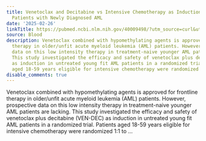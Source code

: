 ```yaml
---
title: Venetoclax and Decitabine vs Intensive Chemotherapy as Induction for Young
  Patients with Newly Diagnosed AML
date: '2025-02-26'
linkTitle: https://pubmed.ncbi.nlm.nih.gov/40009498/?utm_source=curl&utm_medium=rss&utm_campaign=journals&utm_content=7603509&fc=None&ff=20250227170931&v=2.18.0.post9+e462414
source: Blood
description: Venetoclax combined with hypomethylating agents is approved for frontline
  therapy in older/unfit acute myeloid leukemia (AML) patients. However, prospective
  data on this low intensity therapy in treatment-naive younger AML patients are lacking.
  This study investigated the efficacy and safety of venetoclax plus decitabine (VEN-DEC)
  as induction in untreated young fit AML patients in a randomized trial. Patients
  aged 18-59 years eligible for intensive chemotherapy were randomized 1:1 to ...
disable_comments: true
---
```

Venetoclax combined with hypomethylating agents is approved for frontline therapy in older/unfit acute myeloid leukemia (AML) patients. However, prospective data on this low intensity therapy in treatment-naive younger AML patients are lacking. This study investigated the efficacy and safety of venetoclax plus decitabine (VEN-DEC) as induction in untreated young fit AML patients in a randomized trial. Patients aged 18-59 years eligible for intensive chemotherapy were randomized 1:1 to ...